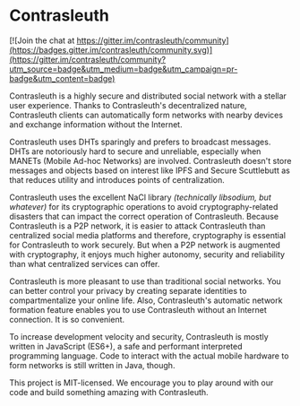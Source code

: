 # Contrasleuth

[![Join the chat at https://gitter.im/contrasleuth/community](https://badges.gitter.im/contrasleuth/community.svg)](https://gitter.im/contrasleuth/community?utm_source=badge&utm_medium=badge&utm_campaign=pr-badge&utm_content=badge)

Contrasleuth is a highly secure and distributed social network with a stellar user experience. Thanks to Contrasleuth's decentralized nature, Contrasleuth clients can automatically form networks with nearby devices and exchange information without the Internet.

Contrasleuth uses DHTs sparingly and prefers to broadcast messages. DHTs are notoriously hard to secure and unreliable, especially when MANETs (Mobile Ad-hoc Networks) are involved. Contrasleuth doesn't store messages and objects based on interest like IPFS and Secure Scuttlebutt as that reduces utility and introduces points of centralization.

Contrasleuth uses the excellent NaCl library _(technically libsodium, but whatever)_ for its cryptographic operations to avoid cryptography-related disasters that can impact the correct operation of Contrasleuth. Because Contrasleuth is a P2P network, it is easier to attack Contrasleuth than centralized social media platforms and therefore, cryptography is essential for Contrasleuth to work securely. But when a P2P network is augmented with cryptography, it enjoys much higher autonomy, security and reliability than what centralized services can offer.

Contrasleuth is more pleasant to use than traditional social networks. You can better control your privacy by creating separate identities to compartmentalize your online life. Also, Contrasleuth's automatic network formation feature enables you to use Contrasleuth without an Internet connection. It is so convenient.

To increase development velocity and security, Contrasleuth is mostly written in JavaScript (ES6+), a safe and performant interpreted programming language. Code to interact with the actual mobile hardware to form networks is still written in Java, though.

This project is MIT-licensed. We encourage you to play around with our code and build something amazing with Contrasleuth.
